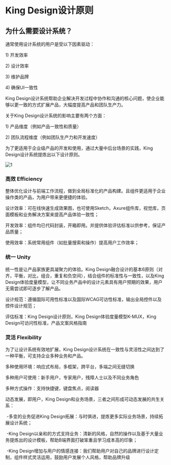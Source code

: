 # King Design设计原则

## 为什么需要设计系统？

通常使⽤设计系统的⽤户是受以下因素驱动：

1\) 开发效率

2\) 设计效率

3\) 维护品牌

4\) 确保UI⼀致性

King Design设计系统帮助企业解决开发过程中协作和沟通的核⼼问题，使企业能够以更⼀致的⽅式扩展产品，⼤幅度提⾼产品和团队⽣产⼒。



关于King Design设计系统的影响主要有两个⽅⾯：

1\) 产品维度（例如产品⼀致性和质量）

2\) 团队流程维度（例如团队⽣产⼒和开发速度）



为了更适⽤于企业级产品的开发和使⽤，通过⼤量中后台场景的实践，King Design设计系统提炼出以下设计原则。

![1](/imgs/design_new/principle/1.png)

### ⾼效 Efficiency

整体优化设计与前端⼯作流程，做到全局标准化的产品构建。且组件更适⽤于企业操作类的产品，为⽤户带来更便捷的体验。



设计效率：可在线快速⽣成效果图，也可使⽤Sketch，Axure组件库，视觉库，⻚⾯模板和业务解决⽅案来提⾼产品体验⼀致性；

开发效率：组件均已代码封装，开箱即⽤。并提供体验评估标准以供参考，保证产品质量；

使⽤效率：系统常⽤组件（如批量搜索和操作）提⾼⽤户⼯作效率；



### 统⼀ Unity

统⼀性是让产品家族更具凝聚⼒的体验。King Design融合设计的基本6原则（对⻬，平衡，对⽐，组合，重复和负空间），结合组件的标准性与⼀致性，以及King Design体验度量模型，让不同业务产品中的设计元素具有⽤户预期的效果，⽤户⽆需尝试即可逐步了解产品。



设计规范：遵循国际可⽤性标准以及国际WCAG可访性标准，输出全局控件以及控件设计规范；

评估标准：King Design设计原则，King Design体验度量模型K-MUX，King Design可访问性标准，产品⽂案⻛格指南



### 灵活 Flexibility

为了让设计系统有效地扩展，King Design设计系统在⼀致性与灵活性之间达到了⼀种平衡，可⽀持企业多种业务和产品。



多种使⽤环境：响应式布局，多框架，跨平台，多端之间⽆缝切换

多种⽤户可使⽤：新⼿⽤户，专家⽤户，残障⼈⼠以及不同业务⻆⾊

多种⽅式操作：⽀持快捷键，键盘焦点，阅读器

动态发展，即⽤户，King Design和业务场景，三者之间形成可动态发展的共⽣关系：

​	 -多变的业务促进King Design拓展：与时俱进，提炼更多实际业务场景，持续拓展设计系统；

​	 -King Design以亲和的⽅式⽀持业务：清新的⻛格，⾃然的操作以及基于⼤量业务提炼出的设计模板，帮助B端界⾯打破笨重且学习成本⾼的印象；

​	 -King Design增加与⽤户的情感连接：我们帮助⽤户对⾃⼰的品牌进⾏设计定制，组件样式灵活运⽤，⿎励⽤户发展个⼈⻛格，帮助品牌升级